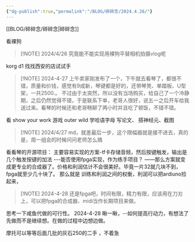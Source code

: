 ```yaml
---
{"dg-publish":true,"permalink":"/BLOG/碎碎念/2024.4.26/"}
---
```


[[BLOG/碎碎念/碎碎念\|碎碎念]]

 看裸狗
 
> [!NOTE] 2024/4/26
> 究竟能不能实现用裸狗平替相机拍摄vlog呢



korg d1  找找西安的店试试手

> [!NOTE] 2024-4-27
> 上午卖家刚发布了一个，下午就去看琴了，都很不错，质量和价钱，感觉有9成新，琴键都是好的，还带琴凳、单踏板、U型架，一共2500.。  不过由于太突然，所以没有当场购买，给自己了一个冷静期，之后仍然觉得不错，于是联系下单，老哥人很好，说五一之后开车给我送过来。看琴的时候还和老哥畅聊了两小时并且吃了顿饭，不错不错。



看 show your work
游戏  outer wild
学哈语字母
写论文、
搭神经元、截图

> [!NOTE] 2024/4/27
> md，就差最后一步，这个限幅器就是接不进去，真的是，周一组会的时候问问老师怎么搞



看看琴的开源项目：
主要容易实现的方案-tf卡存储音频，然后按键触发，输出是几个触发按键的加法
---能否使用fpga实现，作为练手项目？
——那么方案就变成更专业的合成器了。价格和利润估计不会很美好。毕竟一片32就几块不到，fpga就至少几十块了。
那么就是  训练和利润之间的权衡，利润可以把ardiuno捡起来，

> [!NOTE] 2024-4-28
>还是fpga吧，时间有限，精力有限，应该用在刀刃上，可以把fpga的合成器、midi当作长期项目来做。


思考一下咸鱼代做的可行性。
2024-4-28  瞅一瞅，--如何提高行动力，有想法了先做而不是继续想。在做的过程中边想边做。
 
摩托可以等等后面几批的灰石250的二手  ，不着急